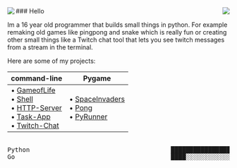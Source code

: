 <img align="right" src="https://ko-fi.com/img/githubbutton_sm.svg">
<img align="left" src="https://orhun.dev/img/crow.png">
### Hello

Im a 16 year old programmer that builds small things in python.
For example remaking old games like pingpong and snake which is really fun
or creating other small things like a Twitch chat tool that lets you see
twitch messages from a stream in the terminal.


Here are some of my projects:
<br>

| **command-line**                                                                                                                                                                                                                                                                                                                                                                                                                                                                                                                                                                                                                                                                                                                                                                                                                                                                                                                                                                                                                                                                                                                                                                                                                                                                                                                                                  | Pygame                                                                                                                                                                                                                                                                                                                                                                                                                                                                                                                                                                                                                                                                                                                                                                                                                                                                                                                                                                                                                                                                                                                                                                                                                                                                                                 |
| --------------------------------------------------------------------------------------------------------------------------------------------------------------------------------------------------------------------------------------------------------------------------------------------------------------------------------------------------------------------------------------------------------------------------------------------------------------------------------------------------------------------------------------------------------------------------------------------------------------------------------------------------------------------------------------------------------------------------------------------------------------------------------------------------------------------------------------------------------------------------------------------------------------------------------------------------------------------------------------------------------------------------------------------------------------------------------------------------------------------------------------------------------------------------------------------------------------------------------------------------------------------------------------------------------------------------------------------------------- | --------------------------------------------------------------------------------------------------------------------------------------------------------------------------------------------------------------------------------------------------------------------------------------------------------------------------------------------------------------------------------------------------------------------------------------------------------------------------------------------------------------------------------------------------------------------------------------------------------------------------------------------------------------------------------------------------------------------------------------------------------------------------------------------------------------------------------------------------------------------------------------------------------------------------------------------------------------------------------------------------------------------------------------------------------------------------------------------------------------------------------------------------------------------------------------------------------------------------------------------------------------------------------------------------------------------------------------------------------------------------------- |
| • [GameofLife](https://github.com/Moritz344/Game-of-Life) <br> • [Shell](https://github.com/Moritz344/Shell) <br> •  [HTTP-Server](https://github.com/Moritz344/HTTP-Server)<br> • [Task-App](https://github.com/Moritz344/Task-App) <br> • [Twitch-Chat](https://github.com/Moritz344/Twitch-Chat.git)| •  [SpaceInvaders](https://github.com/Moritz344/SpaceInvader) <br>•  [Pong](https://github.com/Moritz344/Pong) <br> •      [PyRunner](https://github.com/Moritz344/PyRunner)|


<center>

<pre>

Python                                      ████████████████░░░░░░░░░░░░░  
Go                                          ████░░░░░░░░░░░░░░░░░░░░░░░░░         
</pre>
     
